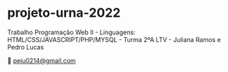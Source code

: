 # projeto-urna-2022
Trabalho Programação Web II - Linguagens: HTML/CSS/JAVASCRIPT/PHP/MYSQL - Turma 2ºA LTV - Juliana Ramos e Pedro Lucas 

:e-mail: peju0214@gmail.com
